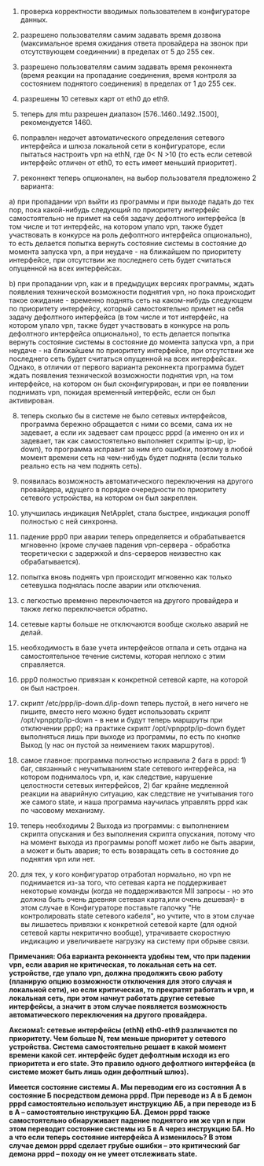 1) проверка корректности вводимых пользователем в конфигураторе данных.

2) разрешено пользователям самим задавать время дозвона (максимальное время ожидания ответа провайдера на звонок при отсутствующем соединении) в пределах от 5 до 255 сек.

3) разрешено пользователям самим задавать время реконнекта (время реакции на пропадание соединения, время контроля за состоянием поднятого соединения) в пределах от 1 до 255 сек.

4) разрешены 10 сетевых карт от eth0 до eth9.

5) теперь для mtu разрешен диапазон [576..1460..1492..1500], рекомендуется 1460.

6) поправлен недочет автоматического определения сетевого интерфейса и шлюза локальной сети в конфигураторе, если пытаться настроить vpn на ethN, где 0< N >10 (то есть если сетевой интерфейс отличен от eth0, то есть имеет меньший приоритет).

7) реконнект теперь опционален, на выбор пользователя предложено 2 варианта:

a) при пропадании vpn выйти из программы и при выходе падать до тех пор, пока какой-нибудь следующий по приоритету интерфейс самостоятельно не примет на себя задачу дефолтного интерфейса (в том числе и тот интерфейс, на котором упало vpn, также будет участвовать в конкурсе на роль дефолтного интерфейса опционально), то есть делается попытка вернуть состояние системы в состояние до момента запуска vpn, а при неудаче - на ближайшем по приоритету интерфейсе, при отсутствии же последнего сеть будет считаться опущенной на всех интерфейсах.

b) при пропадании vpn, как и в предыдущих версиях программы, ждать появления технической возможности поднятия vpn, но пока происходит такое ожидание - временно поднять сеть на каком-нибудь следующем по приоритету интерфейсу, который самостоятельно примет на себя задачу дефолтного интерфейса (в том числе и тот интерфейс, на котором упало vpn, также будет участвовать в конкурсе на роль дефолтного интерфейса опционально), то есть делается попытка вернуть состояние системы в состояние до момента запуска vpn, а при неудаче - на ближайшем по приоритету интерфейсе, при отсутствии же последнего сеть будет считаться опущенной на всех интерфейсах. Однако, в отличии от первого варианта реконнекта программа будет ждать появления технической возможности поднятия vpn, на том интерфейсе, на котором он был сконфигурирован, и при ее появлении поднимать vpn, покидая временный интерфейс, если он был активирован.

8) теперь сколько бы в системе не было сетевых интерфейсов, программа бережно обращается с ними со всеми, сама их не задевает, а если их задевает сам процесс pppd (а именно он их и задевает, так как самостоятельно выполняет скрипты ip-up, ip-down), то программа исправит за ним его ошибки, поэтому в любой момент времени сеть на чем-нибудь будет поднята (если только реально есть на чем поднять сеть).

9) появилась возможность автоматического переключения на другого провайдера, идущего в порядке очередности по приоритету сетевого устройства, на котором он был закреплен.

10) улучшилась индикация NetApplet, стала быстрее, индикация ponoff полностью с ней синхронна.

11) падение ppp0 при аварии теперь определяется и обрабатывается мгновенно (кроме случаев падения vpn-сервера - обработка теоретически с задержкой и dns-серверов неизвестно как обрабатывается).

12) попытка вновь поднять vpn происходит мгновенно как только сетевушка поднялась после аварии или отключения.

13) с легкостью временно переключается на другого провайдера и также легко переключается обратно.

14) сетевые карты больше не отключаются вообще сколько аварий не делай.

15) необходимость в базе учета интерфейсов отпала и сеть отдана на самостоятельное течение системы, которая неплохо с этим справляется.

16) ppp0 полностью привязан к конкретной сетевой карте, на которой он был настроен.

17) скрипт /etc/ppp/ip-down.d/ip-down теперь пустой, в него ничего не пишите, вместо него можно будет использовать скрипт /opt/vpnpptp/ip-down - в нем и будут теперь маршруты при отключении ppp0; на практике скрипт /opt/vpnpptp/ip-down будет выполняться лишь при выходе из программы, по есть по кнопке Выход (у нас он пустой за неимением таких маршрутов).

18) самое главное: программа полностью исправила 2 бага в pppd: 1) баг, связанный с неучитыванием state сетевого интерфейса, на котором поднималось vpn, и, как следствие, нарушение целостности сетевых интерфейсов, 2) баг крайне медленной реакции на аварийную ситуацию, как следствие не учитывания того же самого state, и наша программа научилась управлять pppd как по часовому механизму.

19) теперь необходимы 2 Выхода из программы: с выполнением скрипта опускания и без выполнения скрипта опускания, потому что на момент выхода из программы ponoff может либо не быть аварии, а может и быть авария; то есть возвращать сеть в состояние до поднятия vpn или нет.

20) для тех, у кого конфигуратор отработал нормально, но vpn не поднимается из-за того, что сетевая карта не поддерживает некоторые команды (когда не поддерживаются MII запросы - но это должна быть очень древняя сетевая карта,или очень дешевая)- в этом случае в Конфигураторе поставьте галочку "Не контролировать state сетевого кабеля", но учтите, что в этом случае вы лишаетесь привязки к конкретной сетевой карте (для одной сетевой карты некритично вообще), утрачиваете скоростную индикацию и увеличиваете нагрузку на систему при обрыве связи.

**Примечания: Оба варианта реконнекта удобны тем, что при падении vpn, если авария не критическая, то локальная сеть на сет. устройстве, где упало vpn, должна продолжить свою работу (планирую опцию возможности отключения для этого случая и локальной сети), но если критическая, то прекратят работать и vpn, и локальная сеть, при этом начнут работать другие сетевые интерфейсы, а значит в этом случае появляется возможность автоматического переключения на другого провайдера.**

**Аксиома1: сетевые интерфейсы (ethN) eth0-eth9 различаются по приоритету. Чем больше N, тем меньше приоритет у сетевого устройства. Система самостоятельно решает в какой момент времени какой сет. интерфейс будет дефолтным исходя из его приоритета и его state. Это правило одного дефолтного интерфейса (в системе может быть лишь один дефолтный шлюз).**

**Имеется состояние системы А. Мы переводим его из состояния А в состояние Б посредством демона pppd. При переводе из А в Б демон pppd самостоятельно использует инструкцию АБ, а при переводе из Б в А – самостоятельно инструкцию БА. Демон pppd также самостоятельно обнаруживает падение поднятого им же vpn и при этом переводит состояние системы из Б в А через инструкцию БА. Но а что если теперь состояние интерфейса А изменилось? В этом случае демон pppd сделает грубые ошибки – это критический баг демона pppd – походу он не умеет отслеживать state.**

